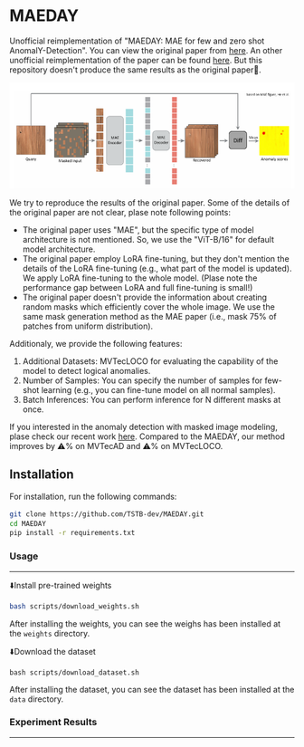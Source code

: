 # MAEDAY
Unofficial reimplementation of "MAEDAY: MAE for few and zero shot AnomalY-Detection". You can view the original paper from [here](https://arxiv.org/abs/2211.14307).
An other unofficial reimplementation of the paper can be found [here](https://github.com/HuWeiYu/MAEDAY-pytorch). But this repository doesn't produce the same results as the original paper🙁. 

![MAEDAY](./assets/method_maeday.png)

We try to reproduce the results of the original paper. Some of the details of the original paper are not clear, plase note following points:
- The original paper uses "MAE", but the specific type of model architecture is not mentioned. So, we use the "ViT-B/16" for default model architecture.
- The original paper employ LoRA fine-tuning, but they don't mention the details of the LoRA fine-tuning (e.g., what part of the model is updated). We apply LoRA fine-tuning to the whole model. (Plase note the performance gap between LoRA and full fine-tuning is small!)
- The original paper doesn't provide the information about creating random masks which efficiently cover the whole image. We use the same mask generation method as the MAE paper (i.e., mask 75% of patches from uniform distribution).

Additionaly, we provide the following features:
1. Additional Datasets: MVTecLOCO for evaluating the capability of the model to detect logical anomalies.
2. Number of Samples: You can specify the number of samples for few-shot learning (e.g., you can fine-tune model on all normal samples).
3. Batch Inferences: You can perform inference for N different masks at once. 

If you interested in the anomaly detection with masked image modeling, plase check our recent work [here](). Compared to the MAEDAY, our method improves by ⚠️% on MVTecAD and ⚠️% on MVTecLOCO.

## Installation
For installation, run the following commands:
```bash
git clone https://github.com/TSTB-dev/MAEDAY.git
cd MAEDAY
pip install -r requirements.txt
```

### Usage
---
⬇️Install pre-trained weights 
```bash
bash scripts/download_weights.sh
```
After installing the weights, you can see the weighs has been installed at the `weights` directory.

⬇️Download the dataset
```
bash scripts/download_dataset.sh
```
After installing the dataset, you can see the dataset has been installed at the `data` directory.



### Experiment Results
---





